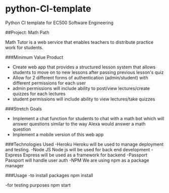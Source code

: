 # python-CI-template
Python CI template for EC500 Software Engineering

##Project: Math Path

Math Tutor is a web service that enables teachers to distribute
practice work for students.


###Minimum Value Product
- Create web app that provides a structured lesson system that allows students
  to move on to new lessons after passing previous lesson's quiz
- Allow for 2 different forms of authentication (admin/student) with different
  permissions for each user
- admin permissions will include ability to post/view lectures/create quizzes for
  each lectures
- student permissions will include ability to view lectures/take quizzes


###Stretch Goals
- Implement a chat function for students to chat with a math bot which will answer
  questions similar to the way Alexa would answer a math question
- Implement a mobile version of this web app


###Technologies Used
-Heroku
    Heroku will be used to manage deployment and testing.
-Node JS
    Node js will be used for back end development
-Express
    Express will be used as a framework for backend
-Passport
    Passport will handle user auth
-NPM
    We are using npm as a package manager


###Usage
-to install packages
npm install

-for testing purposes
npm start
